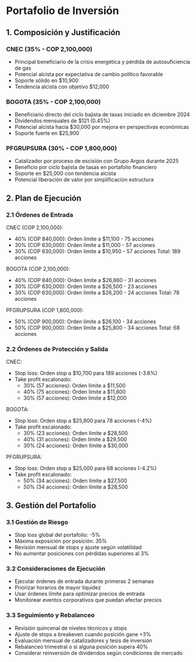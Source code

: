 # Portafolio de Inversión

## 1. Composición y Justificación

### CNEC (35% - COP 2,100,000)

- Principal beneficiario de la crisis energética y pérdida de autosuficiencia de gas
- Potencial alcista por expectativa de cambio político favorable
- Soporte sólido en $10,900
- Tendencia alcista con objetivo $12,000

### BOGOTA (35% - COP 2,100,000)

- Beneficiario directo del ciclo bajista de tasas iniciado en diciembre 2024
- Dividendos mensuales de $121 (0.45%)
- Potencial alcista hacia $30,000 por mejora en perspectivas económicas
- Soporte fuerte en $25,900

### PFGRUPSURA (30% - COP 1,800,000)

- Catalizador por proceso de escisión con Grupo Argos durante 2025
- Beneficio por ciclo bajista de tasas en portafolio financiero
- Soporte en $25,000 con tendencia alcista
- Potencial liberación de valor por simplificación estructura

## 2. Plan de Ejecución

### 2.1 Órdenes de Entrada

CNEC (COP 2,100,000):

- 40% (COP 840,000): Orden límite a $11,100 - 75 acciones
- 30% (COP 630,000): Orden límite a $11,000 - 57 acciones
- 30% (COP 630,000): Orden límite a $10,950 - 57 acciones
  Total: 189 acciones

BOGOTA (COP 2,100,000):

- 40% (COP 840,000): Orden límite a $26,860 - 31 acciones
- 30% (COP 630,000): Orden límite a $26,500 - 23 acciones
- 30% (COP 630,000): Orden límite a $26,200 - 24 acciones
  Total: 78 acciones

PFGRUPSURA (COP 1,800,000):

- 50% (COP 900,000): Orden límite a $26,100 - 34 acciones
- 50% (COP 900,000): Orden límite a $25,800 - 34 acciones
  Total: 68 acciones

### 2.2 Órdenes de Protección y Salida

CNEC:

- Stop loss: Orden stop a $10,700 para 189 acciones (-3.6%)
- Take profit escalonado:
  - 30% (57 acciones): Orden límite a $11,500
  - 40% (75 acciones): Orden límite a $11,800
  - 30% (57 acciones): Orden límite a $12,000

BOGOTA:

- Stop loss: Orden stop a $25,800 para 78 acciones (-4%)
- Take profit escalonado:
  - 30% (23 acciones): Orden límite a $28,500
  - 40% (31 acciones): Orden límite a $29,500
  - 30% (24 acciones): Orden límite a $30,000

PFGRUPSURA:

- Stop loss: Orden stop a $25,000 para 68 acciones (-4.2%)
- Take profit escalonado:
  - 50% (34 acciones): Orden límite a $27,500
  - 50% (34 acciones): Orden límite a $28,500

## 3. Gestión del Portafolio

### 3.1 Gestión de Riesgo

- Stop loss global del portafolio: -5%
- Máxima exposición por posición: 35%
- Revisión mensual de stops y ajuste según volatilidad
- No aumentar posiciones con pérdidas superiores al 3%

### 3.2 Consideraciones de Ejecución

- Ejecutar órdenes de entrada durante primeras 2 semanas
- Priorizar horarios de mayor liquidez
- Usar órdenes límite para optimizar precios de entrada
- Monitorear eventos corporativos que puedan afectar precios

### 3.3 Seguimiento y Rebalanceo

- Revisión quincenal de niveles técnicos y stops
- Ajuste de stops a breakeven cuando posición gane +3%
- Evaluación mensual de catalizadores y tesis de inversión
- Rebalanceo trimestral o si alguna posición supera 40%
- Considerar reinversión de dividendos según condiciones de mercado
